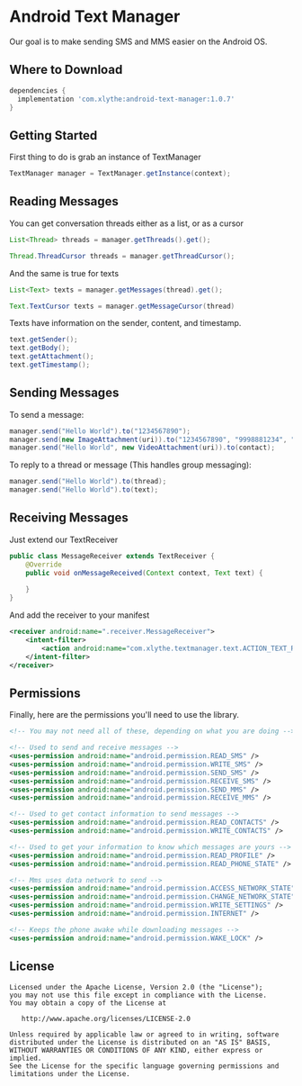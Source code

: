 Android Text Manager
====================

Our goal is to make sending SMS and MMS easier on the Android OS.


Where to Download
-----------------
```groovy
dependencies {
  implementation 'com.xlythe:android-text-manager:1.0.7'
}
```

Getting Started
---------------
First thing to do is grab an instance of TextManager
```java
TextManager manager = TextManager.getInstance(context);
```

Reading Messages
----------------
You can get conversation threads either as a list, or as a cursor
```java
List<Thread> threads = manager.getThreads().get();
```
```java
Thread.ThreadCursor threads = manager.getThreadCursor();
```

And the same is true for texts
```java
List<Text> texts = manager.getMessages(thread).get();
```
```java
Text.TextCursor texts = manager.getMessageCursor(thread)
```

Texts have information on the sender, content, and timestamp.
```java
text.getSender();
text.getBody();
text.getAttachment();
text.getTimestamp();
```

Sending Messages
----------------
To send a message:
```java
manager.send("Hello World").to("1234567890");
manager.send(new ImageAttachment(uri)).to("1234567890", "9998881234", "1112223456"...);
manager.send("Hello World", new VideoAttachment(uri)).to(contact);
```

To reply to a thread or message (This handles group messaging):
```java
manager.send("Hello World").to(thread);
manager.send("Hello World").to(text);
```

Receiving Messages
------------------
Just extend our TextReceiver
```java
public class MessageReceiver extends TextReceiver {
    @Override
    public void onMessageReceived(Context context, Text text) {
    
    }
}
```
And add the receiver to your manifest
```xml
<receiver android:name=".receiver.MessageReceiver">
    <intent-filter>
        <action android:name="com.xlythe.textmanager.text.ACTION_TEXT_RECEIVED" />
    </intent-filter>
</receiver>
```

Permissions
-----------
Finally, here are the permissions you'll need to use the library.
```xml
<!-- You may not need all of these, depending on what you are doing -->

<!-- Used to send and receive messages -->
<uses-permission android:name="android.permission.READ_SMS" />
<uses-permission android:name="android.permission.WRITE_SMS" />
<uses-permission android:name="android.permission.SEND_SMS" />
<uses-permission android:name="android.permission.RECEIVE_SMS" />
<uses-permission android:name="android.permission.SEND_MMS" />
<uses-permission android:name="android.permission.RECEIVE_MMS" />

<!-- Used to get contact information to send messages -->
<uses-permission android:name="android.permission.READ_CONTACTS" />
<uses-permission android:name="android.permission.WRITE_CONTACTS" />

<!-- Used to get your information to know which messages are yours -->
<uses-permission android:name="android.permission.READ_PROFILE" />
<uses-permission android:name="android.permission.READ_PHONE_STATE" />

<!-- Mms uses data network to send -->
<uses-permission android:name="android.permission.ACCESS_NETWORK_STATE" />
<uses-permission android:name="android.permission.CHANGE_NETWORK_STATE" />
<uses-permission android:name="android.permission.WRITE_SETTINGS" />
<uses-permission android:name="android.permission.INTERNET" />

<!-- Keeps the phone awake while downloading messages -->
<uses-permission android:name="android.permission.WAKE_LOCK" />
```

License
-------

    Licensed under the Apache License, Version 2.0 (the "License");
    you may not use this file except in compliance with the License.
    You may obtain a copy of the License at

       http://www.apache.org/licenses/LICENSE-2.0

    Unless required by applicable law or agreed to in writing, software
    distributed under the License is distributed on an "AS IS" BASIS,
    WITHOUT WARRANTIES OR CONDITIONS OF ANY KIND, either express or implied.
    See the License for the specific language governing permissions and
    limitations under the License.
